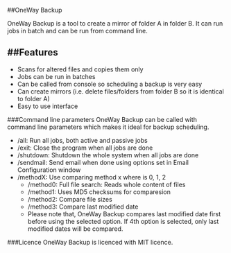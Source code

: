 ##OneWay Backup

OneWay Backup is a tool to create a mirror of folder A in folder B. It can run jobs in batch and can be run from command line.

##Features
----
* Scans for altered files and copies them only
* Jobs can be run in batches
* Can be called from console so scheduling a backup is very easy
* Can create mirrors (i.e. delete files/folders from folder B so it is identical to folder A)
* Easy to use interface

###Command line parameters
OneWay Backup can be called with command line parameters which makes it ideal for backup scheduling.
* /all: Run all jobs, both active and passive jobs
* /exit: Close the program when all jobs are done
* /shutdown: Shutdown the whole system when all jobs are done
* /sendmail: Send email when done using options set in Email Configuration window
* /methodX: Use comparing method x where is 0, 1, 2
   * /method0: Full file search: Reads whole content of files
   * /method1: Uses MD5 checksums for comparesion
   * /method2: Compare file sizes
   * /method3: Compare last modified date
   * Please note that, OneWay Backup compares last modified date first before using the selected option. If 4th option is selected, only last modified dates will be compared.

###Licence
OneWay Backup is licenced with MIT licence.